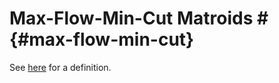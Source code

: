 # Max-Flow-Min-Cut Matroids # {#max-flow-min-cut}

See [here](https://doi.org/10.1287/moor.12.1.72) for a definition.
